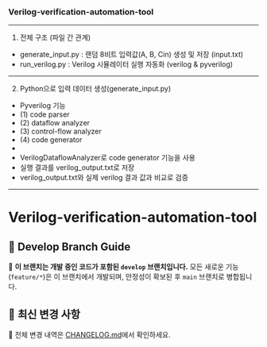 ### Verilog-verification-automation-tool
---
1. 전체 구조 (파일 간 관계)
  - generate_input.py	: 랜덤 8비트 입력값(A, B, Cin) 생성 및 저장 (input.txt)
  - run_verilog.py : Verilog 시뮬레이터 실행 자동화 (verilog & pyverilog)
---
2. Python으로 입력 데이터 생성(generate_input.py)
  - Pyverilog 기능
  - (1) code parser
  - (2) dataflow analyzer
  - (3) control-flow analyzer
  - (4) code generator
  - 
  - VerilogDataflowAnalyzer로 code generator 기능을 사용
  - 실행 결과를 verilog_output.txt로 저장
  - verilog_output.txt와 실제 verilog 결과 값과 비교로 검증
---
# Verilog-verification-automation-tool
## 📌 Develop Branch Guide

🚀 **이 브랜치는 개발 중인 코드가 포함된 `develop` 브랜치입니다.**
모든 새로운 기능(`feature/*`)은 이 브랜치에서 개발되며, 안정성이 확보된 후 `main` 브랜치로 병합됩니다.


## 📌 최신 변경 사항
📌 전체 변경 내역은 [CHANGELOG.md](CHANGELOG.md)에서 확인하세요.
